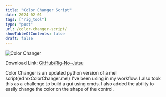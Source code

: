 ```yaml
---
title: "Color Changer Script"
date: 2024-02-01
tags: ["rig_tool"]
type: "post"
url: /color-changer-script/
showTableOfContents: false
draft: false
---
```


![Color Changer](/images/colorChanger_script.jpg)

Download Link: [GitHub/Rig-No-Jutsu](https://github.com/shinobi3D/Rig-No-Jutsu)

Color Changer is an updated python version of a mel script(edmxColorChanger.mel) I've been using in my workflow. I also took this as a challenge to build a gui using cmds. I also added the ability to easily change the color on the shape of the control.


